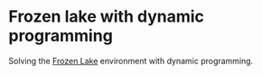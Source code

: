 # Frozen lake with dynamic programming 
Solving the [Frozen Lake](https://gym.openai.com/envs/FrozenLake-v0/)
environment with dynamic programming. 
